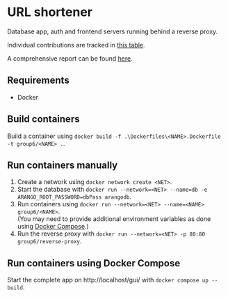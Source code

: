 # URL shortener
Database app, auth and frontend servers running behind a reverse proxy.

Individual contributions are tracked in [this table](./CONTRIB.csv).

A comprehensive report can be found [here](./REPORT.pdf).

## Requirements
* Docker

## Build containers
Build a container using `docker build -f .\Dockerfiles\<NAME>.Dockerfile -t group6/<NAME> .`.

## Run containers manually
1. Create a network using `docker network create <NET>`.
2. Start the database with `docker run --network=<NET> --name=db -e ARANGO_ROOT_PASSWORD=dbPass arangodb`.
3. Run containers using `docker run --network=<NET> --name=<NAME> group6/<NAME>`.  
(You may need to provide additional environment variables as done using [Docker Compose](compose.yaml).)
4. Run the reverse proxy with `docker run --network=<NET> -p 80:80 group6/reverse-proxy`.

## Run containers using Docker Compose
Start the complete app on http://localhost/gui/ with `docker compose up --build`.

